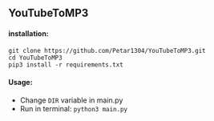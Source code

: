 ## YouTubeToMP3

#### installation:
```
git clone https://github.com/Petar1304/YouTubeToMP3.git
cd YouTubeToMP3
pip3 install -r requirements.txt
```

#### Usage:
- Change `DIR` variable in main.py
- Run in terminal: `python3 main.py`

